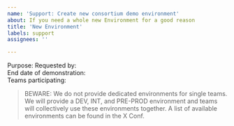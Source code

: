 ```yaml
---
name: 'Support: Create new consortium demo environment'
about: If you need a whole new Environment for a good reason
title: 'New Environment'
labels: support
assignees: ''

---
```


Purpose: <!-- Please describe the purpose of the new environment. -->
Requested by: <!-- Please add your Product_Owner_GitHub-User-ID -->  
End date of demonstration: <!-- Declare the end Date in format dd.mm.yyyy -->  
Teams participating: <!-- Please fill in the product_team_name -->

> BEWARE: 
> We do not provide dedicated environments for single teams. We will provide a DEV, INT, and 
PRE-PROD environment and teams will collectively use these environments together. A list of available environments can be found in the X Conf.
